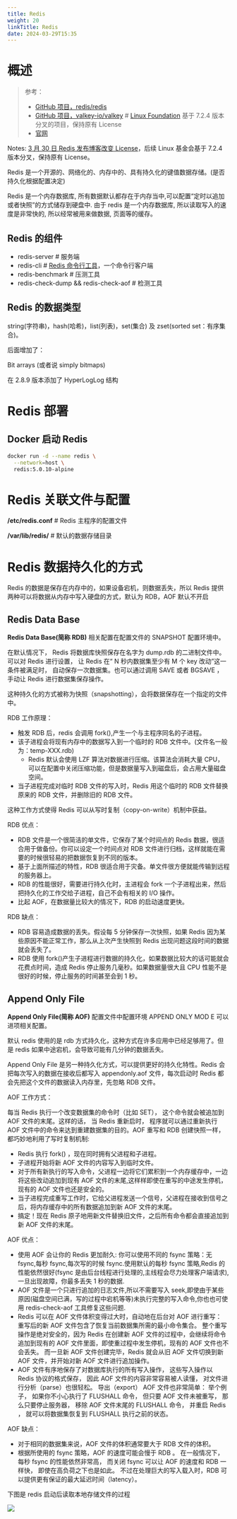 ```yaml
---
title: Redis
weight: 20
linkTitle: Redis
date: 2024-03-29T15:35
---
```



# 概述

> 参考：
>
> - [GitHub 项目，redis/redis](https://github.com/redis/redis)
> - [GitHub 项目，valkey-io/valkey](https://github.com/valkey-io/valkey) # [Linux Foundation](/docs/Standard/Foundation/Linux%20Foundation.md) 基于 7.2.4 版本分叉的项目，保持原有 License
> - [官网](https://redis.io/)

Notes: [3 月 30 日 Redis 发布博客改变 License](https://redis.com/blog/redis-adopts-dual-source-available-licensing/)，后续 Linux 基金会基于 7.2.4 版本分叉，保持原有 License。

Redis 是一个开源的、网络化的、内存中的、具有持久化的键值数据存储。(是否持久化根据配置决定)

Redis 是一个内存数据库, 所有数据默认都存在于内存当中,可以配置“定时以追加或者快照”的方式储存到硬盘中. 由于 redis 是一个内存数据库, 所以读取写入的速度是非常快的, 所以经常被用来做数据, 页面等的缓存。

## Redis 的组件

- redis-server # 服务端
- redis-cli # [Redis 命令行工具](/docs/5.数据存储/数据库/键值数据/Redis/Redis%20命令行工具/Redis%20命令行工具.md)，一个命令行客户端
- redis-benchmark # 压测工具
- redis-check-dump && redis-check-aof # 检测工具

## Redis 的数据类型

string(字符串)，hash(哈希)，list(列表)，set(集合) 及 zset(sorted set：有序集合)。

后面增加了：

Bit arrays (或者说 simply bitmaps)

在 2.8.9 版本添加了 HyperLogLog 结构

# Redis 部署

## Docker 启动 Redis

```bash
docker run -d --name redis \
  --network=host \
  redis:5.0.10-alpine
```

# Redis 关联文件与配置

**/etc/redis.conf** # Redis 主程序的配置文件

**/var/lib/redis/** # 默认的数据存储目录

# Redis 数据持久化的方式

Redis 的数据是保存在内存中的，如果设备宕机，则数据丢失，所以 Redis 提供两种可以将数据从内存中写入硬盘的方式，默认为 RDB，AOF 默认不开启

## Redis Data Base

**Redis Data Base(简称 RDB)** 相关配置在配置文件的 SNAPSHOT 配置环境中。

在默认情况下， Redis 将数据库快照保存在名字为 dump.rdb 的二进制文件中。可以对 Redis 进行设置， 让 Redis 在“ N 秒内数据集至少有 M 个 key 改动”这一条件被满足时， 自动保存一次数据集。也可以通过调用 SAVE 或者 BGSAVE ， 手动让 Redis 进行数据集保存操作。

这种持久化的方式被称为快照（snapshotting），会将数据保存在一个指定的文件中。

RDB 工作原理：

- 触发 RDB 后，redis 会调用 fork(),产生一个与主程序同名的子进程。
- 该子进程会将现有内存中的数据写入到一个临时的 RDB 文件中。(文件名一般为：temp-XXX.rdb)
  - Redis 默认会使用 LZF 算法对数据进行压缩。该算法会消耗大量 CPU，可以在配置中关闭压缩功能，但是数据量写入到磁盘后，会占用大量磁盘空间。
- 当子进程完成对临时 RDB 文件的写入时，Redis 用这个临时的 RDB 文件替换原来的 RDB 文件，并删除旧的 RDB 文件。

这种工作方式使得 Redis 可以从写时复制（copy-on-write）机制中获益。

RDB 优点：

- RDB 文件是一个很简洁的单文件，它保存了某个时间点的 Redis 数据，很适合用于做备份。你可以设定一个时间点对 RDB 文件进行归档，这样就能在需要的时候很轻易的把数据恢复到不同的版本。
- 基于上面所描述的特性，RDB 很适合用于灾备。单文件很方便就能传输到远程的服务器上。
- RDB 的性能很好，需要进行持久化时，主进程会 fork 一个子进程出来，然后把持久化的工作交给子进程，自己不会有相关的 I/O 操作。
- 比起 AOF，在数据量比较大的情况下，RDB 的启动速度更快。

RDB 缺点：

- RDB 容易造成数据的丢失。假设每 5 分钟保存一次快照，如果 Redis 因为某些原因不能正常工作，那么从上次产生快照到 Redis 出现问题这段时间的数据就会丢失了。
- RDB 使用 fork()产生子进程进行数据的持久化，如果数据比较大的话可能就会花费点时间，造成 Redis 停止服务几毫秒。如果数据量很大且 CPU 性能不是很好的时候，停止服务的时间甚至会到 1 秒。

## Append Only File

**Append Only File(简称 AOF)** 配置文件中配置环境 APPEND ONLY MOD E 可以进项相关配置。

默认 redis 使用的是 rdb 方式持久化，这种方式在许多应用中已经足够用了。但是 redis 如果中途宕机，会导致可能有几分钟的数据丢失。

Append Only File 是另一种持久化方式，可以提供更好的持久化特性。Redis 会把每次写入的数据在接收后都写入 appendonly.aof 文件，每次启动时 Redis 都会先把这个文件的数据读入内存里，先忽略 RDB 文件。

AOF 工作方式：

每当 Redis 执行一个改变数据集的命令时（比如 SET）， 这个命令就会被追加到 AOF 文件的末尾。这样的话， 当 Redis 重新启时， 程序就可以通过重新执行 AOF 文件中的命令来达到重建数据集的目的。AOF 重写和 RDB 创建快照一样，都巧妙地利用了写时复制机制:

- Redis 执行 fork() ，现在同时拥有父进程和子进程。
- 子进程开始将新 AOF 文件的内容写入到临时文件。
- 对于所有新执行的写入命令，父进程一边将它们累积到一个内存缓存中，一边将这些改动追加到现有 AOF 文件的末尾,这样样即使在重写的中途发生停机，现有的 AOF 文件也还是安全的。
- 当子进程完成重写工作时，它给父进程发送一个信号，父进程在接收到信号之后，将内存缓存中的所有数据追加到新 AOF 文件的末尾。
- 搞定！现在 Redis 原子地用新文件替换旧文件，之后所有命令都会直接追加到新 AOF 文件的末尾。

AOF 优点：

- 使用 AOF 会让你的 Redis 更加耐久: 你可以使用不同的 fsync 策略：无 fsync,每秒 fsync,每次写的时候 fsync.使用默认的每秒 fsync 策略,Redis 的性能依然很好(fsync 是由后台线程进行处理的,主线程会尽力处理客户端请求),一旦出现故障，你最多丢失 1 秒的数据.
- AOF 文件是一个只进行追加的日志文件,所以不需要写入 seek,即使由于某些原因(磁盘空间已满，写的过程中宕机等等)未执行完整的写入命令,你也也可使用 redis-check-aof 工具修复这些问题.
- Redis 可以在 AOF 文件体积变得过大时，自动地在后台对 AOF 进行重写： 重写后的新 AOF 文件包含了恢复当前数据集所需的最小命令集合。 整个重写操作是绝对安全的，因为 Redis 在创建新 AOF 文件的过程中，会继续将命令追加到现有的 AOF 文件里面，即使重过程中发生停机，现有的 AOF 文件也不会丢失。 而一旦新 AOF 文件创建完毕，Redis 就会从旧 AOF 文件切换到新 AOF 文件，并开始对新 AOF 文件进行追加操作。
- AOF 文件有序地保存了对数据库执行的所有写入操作， 这些写入操作以 Redis 协议的格式保存， 因此 AOF 文件的内容非常容易被人读懂， 对文件进行分析（parse）也很轻松。 导出（export） AOF 文件也非常简单： 举个例子， 如果你不小心执行了 FLUSHALL 命令， 但只要 AOF 文件未被重写， 那么只要停止服务器， 移除 AOF 文件末尾的 FLUSHALL 命令， 并重启 Redis ， 就可以将数据集恢复到 FLUSHALL 执行之前的状态。

AOF 缺点：

- 对于相同的数据集来说，AOF 文件的体积通常要大于 RDB 文件的体积。
- 根据所使用的 fsync 策略，AOF 的速度可能会慢于 RDB 。 在一般情况下， 每秒 fsync 的性能依然非常高， 而关闭 fsync 可以让 AOF 的速度和 RDB 一样快， 即使在高负荷之下也是如此。 不过在处理巨大的写入载入时，RDB 可以提供更有保证的最大延迟时间（latency）。

下图是 redis 启动后读取本地存储文件的过程

![](https://notes-learning.oss-cn-beijing.aliyuncs.com/gghosd/1616134974086-4020ec57-f508-4a12-b30e-aba72d1730e4.jpeg)

